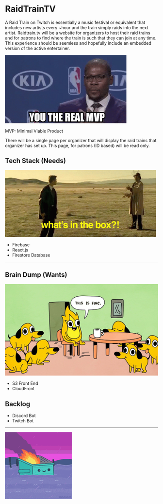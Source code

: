 # RaidTrainTV
A Raid Train on Twitch is essentially a music festival or equivalent that includes new artists every ~hour and the train simply raids into the next artist. Raidtrain.tv will be a website for organizers to host their raid trains and for patrons to find where the train is such that they can join at any time. This experience should be seemless and hopefully include an embedded version of the active entertainer.


![Alt Text](./media/images/real-mvp.gif)

MVP: Minimal Viable Product

There will be a single page per organizer that will display the raid trains that organizer has set up. This page, for patrons (ID based) will be read only.

## Tech Stack (Needs)

![Alt Text](./media/images/surprise-whats-in-the-box.gif)

- Firebase
- React.js
- Firestore Database

------

## Brain Dump (Wants)

![Alt Text](./media/images/ThisIsFine.jpeg)

- S3 Front End
- CloudFront


## Backlog

- Discord Bot
- Twitch Bot

---
![Alt Text](./media/images/dumpsterfire-dumpster.gif)

